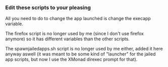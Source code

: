 ### Edit these scripts to your pleasing
All you need to do to change the app launched is change the execapp variable.

The firefox script is no longer used by me (since I don't use firefox anymore) so it has different variables than the other scripts.

The spawnjailedapps.sh script is no longer used by me either, added it here anyway aswell (it was meant to be some kind of "launcher" for the jailed app scripts, but now I use the XMonad direxec prompt for that).
